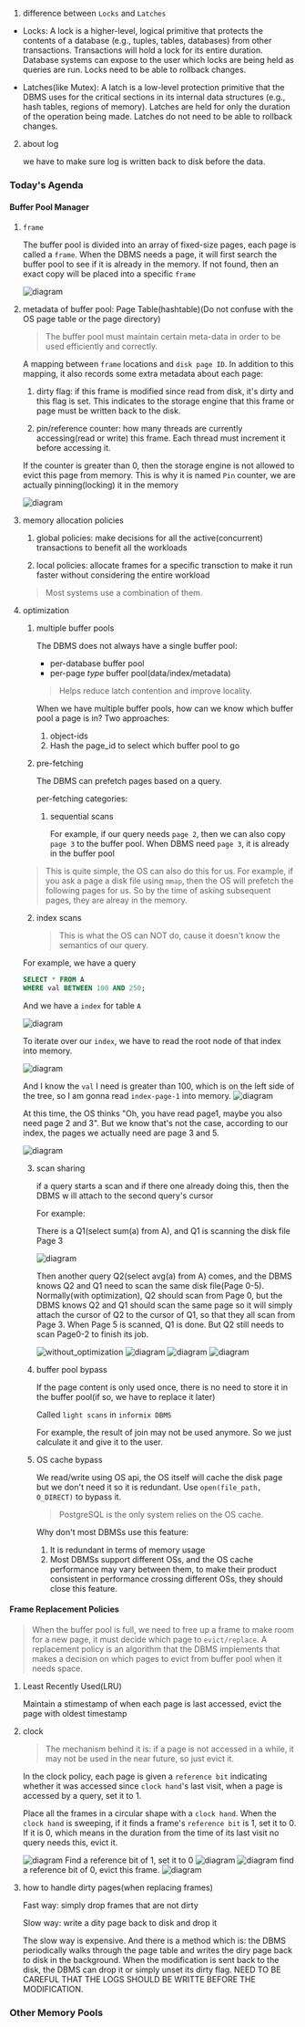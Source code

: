 1. difference between `Locks` and `Latches`

* Locks: A lock is a higher-level, logical primitive that protects the contents 
  of a database (e.g., tuples, tables, databases) from other transactions. 
  Transactions will hold a lock for its entire duration. Database systems can 
  expose to the user which locks are being held as queries are run. Locks need 
  to be able to rollback changes.

* Latches(like Mutex): A latch is a low-level protection primitive that the DBMS uses for 
  the critical sections in its internal data structures (e.g., hash tables, 
  regions of memory). Latches are held for only the duration of the operation 
  being made. Latches do not need to be able to rollback changes.

2. about log
  
   we have to make sure log is written back to disk before the data.

### Today's Agenda

#### Buffer Pool Manager
1. `frame`

   The buffer pool is divided into an array of fixed-size pages, each page is
   called a `frame`. When the DBMS needs a page, it will first search the buffer
   pool to see if it is already in the memory. If not found, then an exact copy 
   will be placed into a specific `frame`

   ![diagram](https://github.com/SteveLauC/pic/blob/main/Screenshot%20from%202022-07-23%2014-43-36.png)

2. metadata of buffer pool: Page Table(hashtable)(Do not confuse with the OS page table 
   or the page directory)

   > The buffer pool must maintain certain meta-data in order to be used efficiently
   and correctly.

   A mapping between `frame` locations and `disk page ID`. In addition to this 
   mapping, it also records some extra metadata about each page:

   1. dirty flag: if this frame is modified since read from disk, it's dirty and this flag is set.
   This indicates to the storage engine that this frame or page must be written
   back to the disk.

   2. pin/reference counter: how many threads are currently accessing(read or write)
   this frame. Each thread must increment it before accessing it. 

   If the counter is greater than 0, then the storage engine is not allowed to 
   evict this page from memory. This is why it is named `Pin` counter, we are
   actually pinning(locking) it in the memory

   ![diagram](https://github.com/SteveLauC/pic/blob/main/Screenshot%20from%202022-07-24%2015-45-15.png)

3. memory allocation policies

   1. global policies: make decisions for all the active(concurrent) transactions
   to benefit all the workloads

   2. local policies: allocate frames for a specific transction to make it run 
   faster without considering the entire workload

   > Most systems use a combination of them.

4. optimization

   1. multiple buffer pools
      
      The DBMS does not always have a single buffer pool:

      * per-database buffer pool
      * per-page *type* buffer pool(data/index/metadata)

      > Helps reduce latch contention and improve locality.

      When we have multiple buffer pools, how can we know which buffer pool a 
      page is in? Two approaches:

      1. object-ids
      2. Hash the page_id to select which buffer pool to go


   2. pre-fetching

      The DBMS can prefetch pages based on a query.

      per-fetching categories:

      1. sequential scans

         For example, if our query needs `page 2`, then we can also copy `page 3`
         to the buffer pool. When DBMS need `page 3`, it is already in the buffer
	 pool

	 > This is quite simple, the OS can also do this for us. For example, if 
	 you ask a page a disk file using `mmap`, then the OS will prefetch the
	 following pages for us. So by the time of asking subsequent pages, they
	 are alreay in the memory.

      2. index scans
       
         > This is what the OS can NOT do, cause it doesn't know the semantics
	 of our query.

	 For example, we have a query
	 ```sql
	 SELECT * FROM A
	 WHERE val BETWEEN 100 AND 250;
	 ```

	 And we have a `index` for table `A`

	 ![diagram](https://github.com/SteveLauC/pic/blob/main/Screenshot%20from%202022-07-24%2016-29-14.png)

	 To iterate over our `index`, we have to read the root node of that index
	 into memory.
         
	 ![diagram](https://github.com/SteveLauC/pic/blob/main/Screenshot%20from%202022-07-24%2016-30-27.png)

	 And I know the `val` I need is greater than 100, which is on the left side
	 of the tree, so I am gonna read `index-page-1` into memory.
	 ![diagram](https://github.com/SteveLauC/pic/blob/main/Screenshot%20from%202022-07-24%2016-33-56.png)

	 At this time, the OS thinks "Oh, you have read page1, maybe you also need
	 page 2 and 3". But we know that's not the case, according to our index,
	 the pages we actually need are page 3 and 5.

	 ![diagram](https://github.com/SteveLauC/pic/blob/main/Screenshot%20from%202022-07-24%2016-37-06.png)



   3. scan sharing

      if a query starts a scan and if there one already doing this, then the DBMS w
      ill attach to the second query's cursor

      For example:

      There is a Q1(select sum(a) from A), and Q1 is scanning the disk file Page 3

      ![diagram](https://github.com/SteveLauC/pic/blob/main/Screenshot%20from%202022-07-23%2015-41-28.png)

      Then another query Q2(select avg(a) from A) comes, and the DBMS knows Q2
      and Q1 need to scan the same disk file(Page 0-5). Normally(with optimization),
      Q2 should scan from Page 0, but the DBMS knows Q2 and Q1 should scan the 
      same page so it will simply attach the cursor of Q2 to the cursor 
      of Q1, so that they all scan from Page 3. When Page 5 is scanned, Q1 is 
      done. But Q2 still needs to scan Page0-2 to finish its job.

      ![without_optimization](https://github.com/SteveLauC/pic/blob/main/Screenshot%20from%202022-07-23%2015-47-49.png)
      ![diagram](https://github.com/SteveLauC/pic/blob/main/Screenshot%20from%202022-07-23%2015-48-24.png)
      ![diagram](https://github.com/SteveLauC/pic/blob/main/Screenshot%20from%202022-07-23%2015-48-36.png)
      ![diagram](https://github.com/SteveLauC/pic/blob/main/Screenshot%20from%202022-07-23%2015-48-52.png)

   4. buffer pool bypass

      If the page content is only used once, there is no need to store it in
      the buffer pool(if so, we have to replace it later)

      Called `light scans` in `informix DBMS`

      For example, the result of join may not be used anymore. So we just 
      calculate it and give it to the user.

   4. OS cache bypass 

      We read/write using OS api, the OS itself will cache the disk page but we
      don't need it so it is redundant. Use `open(file_path, O_DIRECT)` to bypass it.

      > PostgreSQL is the only system relies on the OS cache.

      Why don't most DBMSs use this feature:
      1. It is redundant in terms of memory usage
      2. Most DBMSs support different OSs, and the OS cache performance may vary
      between them, to make their product consistent in performance crossing 
      different OSs, they should close this feature.


#### Frame Replacement Policies

> When the buffer pool is full, we need to free up a frame to make room for a
> new page, it must decide which page to `evict/replace`. A replacement policy is
> an algorithm that the DBMS implements that makes a decision on which pages to 
> evict from buffer pool when it needs space.

1. Least Recently Used(LRU)

   Maintain a stimestamp of when each page is last accessed, evict the page with
   oldest timestamp

2. clock

   > The mechanism behind it is: if a page is not accessed in a while, it may not
   be used in the near future, so just evict it.

   In the clock policy, each page is given a `reference bit` indicating whether
   it was accessed since `clock hand`'s last visit, when a page is accessed by
   a query, set it to 1.

   Place all the frames in a circular shape with a `clock hand`. When the `clock
   hand` is sweeping, if it finds a frame's `reference bit` is 1, set it to 0.
   If it is 0, which means in the duration from the time of its last visit no 
   query needs this, evict it.

   ![diagram](https://github.com/SteveLauC/pic/blob/main/Screenshot%20from%202022-07-24%2015-19-00.png)
   Find a reference bit of 1, set it to 0
   ![diagram](https://github.com/SteveLauC/pic/blob/main/Screenshot%20from%202022-07-24%2015-19-19.png)
   ![diagram](https://github.com/SteveLauC/pic/blob/main/Screenshot%20from%202022-07-24%2015-19-31.png)
   find a reference bit of 0, evict this frame.
   ![diagram](https://github.com/SteveLauC/pic/blob/main/Screenshot%20from%202022-07-24%2015-19-45.png)

3. how to handle dirty pages(when replacing frames)
   
   Fast way: simply drop frames that are not dirty

   Slow way: write a dity page back to disk and drop it

   The slow way is expensive. And there is a method which is: the DBMS periodically 
   walks through the page table and writes the diry page back to disk in the 
   background. When the modification is sent back to the disk, the DBMS can drop
   it or simply unset its dirty flag. NEED TO BE CAREFUL THAT THE LOGS SHOULD 
   BE WRITTE BEFORE THE MODIFICATION.

### Other Memory Pools
